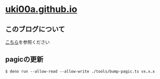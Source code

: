 # [uki00a.github.io](https://uki00a.github.io/blog)

## このブログについて

[こちら](https://uki00a.github.io/blog/articles/001-about-this-blog.html)を参照ください

## pagicの更新

```shell
$ deno run --allow-read --allow-write ./tools/bump-pagic.ts vx.x.x
```
